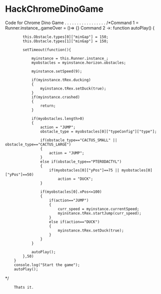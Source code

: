 # HackChromeDinoGame
Code for Chrome Dino Game
.
.
.
.
.
.
.
.
.
.
.
.
.
.
.
.
.
/*Command 1 = Runner.instance_.gameOver = ()=> {}
		Command 2 ->:
		function autoPlay()
		{

			this.Obstacle.types[0]["minGap"] = 150;
			this.Obstacle.types[1]["minGap"] = 150;

			setTimeout(function(){

				myinstance = this.Runner.instance_;
				myobstacles = myinstance.horizon.obstacles;

				myinstance.setSpeed(9);

				if(myinstance.tRex.ducking)
				{
					myinstance.tRex.setDuck(true);
				}
				if(myinstance.crashed)
				{
					return;
				}

				if(myobstacles.length>0)
				{
					action = "JUMP";
					obstacle_type = myobstacles[0]["typeConfig"]["type"];

					if(obstacle_type=="CACTUS_SMALL" || obstacle_type=="CACTUS_LARGE")
					{
						action = "JUMP";
					}
					else if(obstacle_type=="PTERODACTYL")
					{
						if(myobstacles[0]["yPos"]==75 || myobstacles[0]["yPos"]==50)
							action = "DUCK";
					}

					if(myobstacles[0].xPos<=100)
					{
						if(action=="JUMP")
						{
							curr_speed = myinstance.currentSpeed;
							myinstance.tRex.startJump(curr_speed);
						}
						else if(action=="DUCK")
						{
							myinstance.tRex.setDuck(true);
						}
					}
				}

				autoPlay();
			},50)
		}
		console.log("Start the game");
		autoPlay();
*/






		Thats it.
